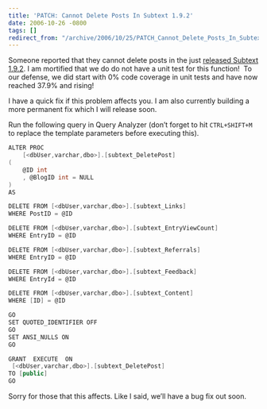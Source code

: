 ```yaml
---
title: 'PATCH: Cannot Delete Posts In Subtext 1.9.2'
date: 2006-10-26 -0800
tags: []
redirect_from: "/archive/2006/10/25/PATCH_Cannot_Delete_Posts_In_Subtext_1.9.2.aspx/"
---
```


Someone reported that they cannot delete posts in the just [released
Subtext
1.9.2](https://haacked.com/archive/2006/10/25/Subtext_1.9.2_quotShields_Upquot_Edition_Released.aspx "Subtext 1.9.2 released!").
I am mortified that we do do not have a unit test for this function!  To
our defense, we did start with 0% code coverage in unit tests and have
now reached 37.9% and rising!

I have a quick fix if this problem affects you. I am also currently
building a more permanent fix which I will release soon.

Run the following query in Query Analyzer (don’t forget to hit
`CTRL+SHIFT+M` to replace the template parameters before executing
this).

```csharp
ALTER PROC 
    [<dbUser,varchar,dbo>].[subtext_DeletePost]
(
    @ID int
    , @BlogID int = NULL
)
AS

DELETE FROM [<dbUser,varchar,dbo>].[subtext_Links] 
WHERE PostID = @ID

DELETE FROM [<dbUser,varchar,dbo>].[subtext_EntryViewCount] 
WHERE EntryID = @ID

DELETE FROM [<dbUser,varchar,dbo>].[subtext_Referrals] 
WHERE EntryID = @ID

DELETE FROM [<dbUser,varchar,dbo>].[subtext_Feedback] 
WHERE EntryId = @ID

DELETE FROM [<dbUser,varchar,dbo>].[subtext_Content] 
WHERE [ID] = @ID

GO
SET QUOTED_IDENTIFIER OFF 
GO
SET ANSI_NULLS ON 
GO

GRANT  EXECUTE  ON 
 [<dbUser,varchar,dbo>].[subtext_DeletePost]  
TO [public]
GO
```

Sorry for those that this affects. Like I said, we’ll have a bug fix out
soon.


